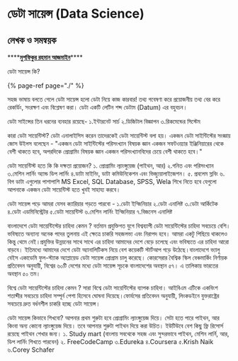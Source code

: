 # ডেটা সায়েন্স \(Data Science\)

## **লেখক ও সমন্বয়ক**

\*\*\*\*[**মুশফিকুর রহমান আজমাইন**](https://sites.google.com/view/ajmainrahman)\*\*\*\*

ডেটা সায়েন্স কি? 

{% page-ref page="./" %}



সহজ ভাষায় বলতে গেলে ডেটা সায়েন্স হলো ডেটা নিয়ে কাজ কারবার! তথ্য গবেষণা করে প্রয়োজনীয় তথ্য বের করে রেকর্ডিং, সংরক্ষণ এবং বিশ্লেষণ করা। ডেটা একটি লেটিন শব্দ ডেটাম \(Datum\) এর বহুবচন।

ডেটা সাইন্সের তিন ধরনের ব্যবহার রয়েছে- ১.ইন্টারনেট সার্চ ২.ডিজিটাল বিজ্ঞাপন ৩.রিকমেন্ডের সিস্টেম

কারা ডেটা সায়েন্টিস্ট? ডেটা এনালাইসিস করেন তাদেরকেই ডেটা সায়েন্টিস্ট বলা হয়। একজন ডেটা সাইন্টিস্টের সংজ্ঞায় জোস উইলস বলেছেন - "একজন ডেটা সাইন্টিস্টের পরিসংখ্যান বিষয়ক জ্ঞান একজন সফটওয়্যার ইঞ্জিনিয়ারের থেকে বেশী থাকতে হবে, অপরদিকে প্রোগ্রামিং বিষয়ক জ্ঞান একজন পরিসংখ্যানবিদের চেয়ে বেশী থাকতে হবে।"

ডেটা সায়েন্টিস্ট হতে কি কি দক্ষতা প্রয়োজন? ১. প্রোগ্রামিং ল্যাংঙ্গুয়েজ \(পাইথন, আর\) ২.গনিত এবং পরিসংখ্যান ৩.মেশিন লার্নিং অ্যান্ড ডিপ লার্নিং ৪.ডাটা মাইনিং, ডাটা কমিউনিকেশন এবং ভিজ্যুয়ালাইজেশন। ৫. প্রবলেম স্লবিং ৬. বিগ ডাটা এগুলোর পাশাপাশি MS Excel, SQL Database, SPSS, Wela শিখে নিতে হবে যেগুলো আপনাকে একজন ডেটা সায়েন্টিস্ট হতে খুবই সাহায্য করবে।

ডেটা সায়েন্স পড়ে আমরা যেসব ক্যারিয়ার গড়তে পারবো - ১.ডেটা ইন্জিনিয়ার ২.ডেটা এনালিষ্ট ৩.ডেটা আর্কিটেক ৪.ডেটা এডমিনিস্ট্রেটর ৫.ডেটা সায়েন্টিস্ট ৬.মেশিন লার্নিং ইন্জিনিয়ার ৭.বিজনেস এনালিষ্ট

বাংলাদেশে ডেটা সায়েন্টিস্টের চাহিদা কেমন ? বর্তমান প্রযুক্তিগত যুগে বিশ্বব্যাপী ডেটা সায়েন্টিস্টের চাহিদা সবচেয়ে বেশি।ভবিষ্যতে অন্যান্য অনেক পদের তুলনায় এই ক্ষেত্রে চাকরি সহজলভ্য এবং নিরাপদ হবে। আমরা একটু পিছিয়ে থাকলেও কিন্তু থেমে নেই।প্রযুক্তির উন্নয়নের সাথে সাথে এর চাহিদা আমাদের দেশে বেড়ে চলেছে এবং ভবিষ্যতে এর চাহিদা আরো বাড়বে। ইতিমধ্যে আমাদের দেশে ডেটা অ্যানালিটিকস নিয়ে বেশ কয়েকটি স্টার্টআপ গড়ে উঠেছে।বাংলাদেশে ভ্যালু বেইস একাডেমি ফুল-স্ট্যাক অ্যাপ্লায়েড ডেটা সায়েন্স প্রোগ্রাম চালু করেছে। কোরসেরার বৈশ্বিক স্কিল বেঞ্চমার্কিং নির্ণায়ক প্রতিবেদন অনুযায়ী, বিশ্বের ৬০টি দেশের মধ্যে ডেটা সায়েন্স সূচকে বাংলাদেশের অবস্থান ৫৭। এ তালিকায় ভারতের অবস্থান ৫০ তম।

বিশ্বে ডেটা সায়েন্টিস্টের চাহিদা কেমন ? সারা বিশ্বে ডেটা সায়েন্টিস্টের ব্যাপক চাহিদা। আইবিএম এটিকে একবিংশ শতাব্দীর সবচেয়ে চাহিদা সম্পূর্ন পেশা হিসেবে ঘোষনা দিয়েছে।ফোর্বসের প্রতিবেদন অনুযায়ী, লিংকডইনে যুক্তরাষ্ট্রের সবচেয়ে দ্রুত বর্ধনশীল চাকরি হচ্ছে ডেটা সায়েন্স।

ডেটা সায়েন্স কিভাবে শিখবো? আপনার প্রথম শুরুটা হবে প্রোগ্রামিং ল্যাংঙ্গুয়েজ দিয়ে। সেটা হতে পারে পাইথন, আর কিংবা অন্য কোনো ল্যাংঙ্গুয়েজ দিয়ে। তবে আপনার শুরুটা পাইথন দিয়ে করা উচিত। ইউটিউবে বেশ কিছু ফ্রি রিসোর্স রয়েছে পাইথন শেখার জন্য। ১. Study mart \(বাংলায় সবথেকে সহজ এবং সুন্দরভাবে পাইথন, মেশিন লার্নি, আর, ডিপ লার্নিং শিখতে পারবেন\) ২. FreeCodeCamp ৩.Edureka ৪.Coursera ৫.Krish Naik ৬.Corey Schafer

